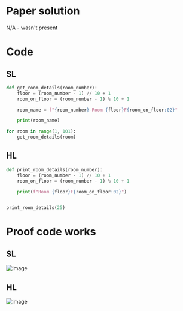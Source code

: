 # Paper solution
N/A - wasn't present

# Code
## SL
```.py
def get_room_details(room_number):
    floor = (room_number - 1) // 10 + 1
    room_on_floor = (room_number - 1) % 10 + 1

    room_name = f"{room_number}-Room {floor}F{room_on_floor:02}"

    print(room_name)

for room in range(1, 101):
    get_room_details(room)
```
## HL
```.py
def print_room_details(room_number):
    floor = (room_number - 1) // 10 + 1
    room_on_floor = (room_number - 1) % 10 + 1

    print(f"Room {floor}F{room_on_floor:02}")


print_room_details(25)
```
# Proof code works
## SL
![image](https://github.com/user-attachments/assets/ba6c38ff-454d-4489-a91b-3be248216ed1)

## HL 
![image](https://github.com/user-attachments/assets/25deaed6-507f-447c-96ee-f7a7d5f7c0e8)
